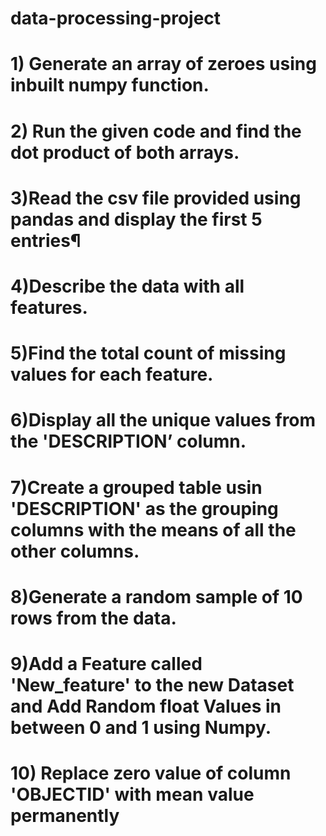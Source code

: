 # data-processing-project
# 1) Generate an array of zeroes using inbuilt numpy function.
# 2) Run the given code and find the dot product of both arrays.
# 3)Read the csv file provided using pandas and display the first 5 entries¶
# 4)Describe the data with all features.
# 5)Find the total count of missing values for each feature.
# 6)Display all the unique values from the 'DESCRIPTION’ column.
# 7)Create a grouped table usin 'DESCRIPTION' as the grouping columns with the means of all the other columns.
# 8)Generate a random sample of 10 rows from the data.
# 9)Add a Feature called 'New_feature' to the new Dataset and Add Random float Values in between 0 and 1 using Numpy.
# 10) Replace zero value of column 'OBJECTID' with mean value permanently
